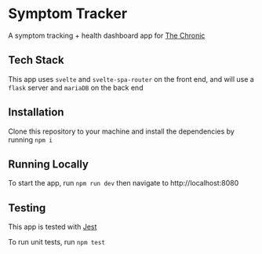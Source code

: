 # Symptom Tracker

A symptom tracking + health dashboard app for [The Chronic](https://www.thechronic.info)

## Tech Stack

This app uses `svelte` and `svelte-spa-router` on the front end, and will use a `flask` server and `mariaDB` on the back end

## Installation

Clone this repository to your machine and install the dependencies by running `npm i`

## Running Locally

To start the app, run `npm run dev` then navigate to http://localhost:8080

## Testing

This app is tested with [Jest](https://jestjs.io/) 

To run unit tests, run `npm test`
